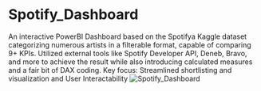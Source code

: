 # Spotify_Dashboard
An interactive PowerBI Dashboard based on the Spotifya Kaggle dataset categorizing numerous artists in a filterable format, capable of comparing 9+ KPIs. Utilized external tools like Spotify Developer API, Deneb, Bravo, and more to achieve the result while also introducing calculated measures and a fair bit of DAX coding.
Key focus: Streamlined shortlisting and visualization and User Interactability
![Spotify_Dashboard](https://github.com/thebotkiller/Spotify_Dashboard/assets/93796651/20ca7046-6779-4c39-9564-e1e093da0996)

